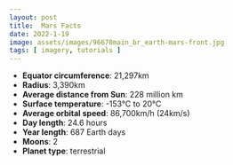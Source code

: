 ```yaml
---
layout: post
title:  Mars Facts
date: 2022-1-19
image: assets/images/96670main_br_earth-mars-front.jpg
tags: [ imagery, tutorials ]
---
```


- **Equator circumference**: 21,297km
- **Radius**: 3,390km
- **Average distance from Sun**: 228 million km
- **Surface temperature**: -153°C to 20°C
- **Average orbital speed**: 86,700km/h (24km/s)
- **Day length**: 24.6 hours
- **Year length**: 687 Earth days
- **Moons**: 2
- **Planet type**: terrestrial